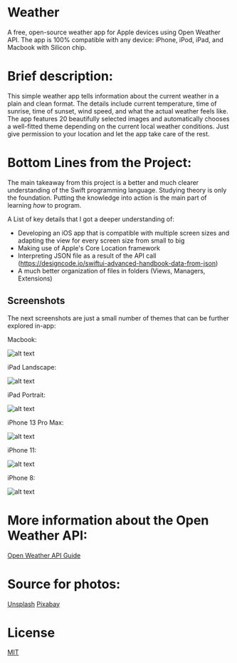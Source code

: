 # Weather
A free, open-source weather app for Apple devices using Open Weather API. The app is 100% compatible with any device: iPhone, iPod, iPad, and Macbook with Silicon chip.

# Brief description: 
This simple weather app tells information about the current weather in a plain and clean format. The details include current temperature, time of sunrise, time of sunset, wind speed, and what the actual weather feels like. 
The app features 20 beautifully selected images and automatically chooses a well-fitted theme depending on the current local weather conditions. Just give permission to your location and let the app take care of the rest.

# Bottom Lines from the Project:
The main takeaway from this project is a better and much clearer understanding of the Swift programming language. Studying theory is only the foundation. Putting the knowledge into action is the main part of learning *how* to program.

A List of key details that I got a deeper understanding of:
  - Developing an iOS app that is compatible with multiple screen sizes and adapting the view for every screen size from small to big 
  - Making use of Apple's Core Location framework
  - Interpreting JSON file as a result of the API call (https://designcode.io/swiftui-advanced-handbook-data-from-json)
  - A much better organization of files in folders (Views, Managers, Extensions)

## Screenshots
The next screenshots are just a small number of themes that can be further explored in-app:

Macbook:

![alt text](https://github.com/oprisor-raul/Weather/blob/main/Screenshots/Macbook%20M1.png)

iPad Landscape:

![alt text](https://github.com/oprisor-raul/Weather/blob/main/Screenshots/iPad%20Pro%20Landscape.png)

iPad Portrait:

![alt text](https://github.com/oprisor-raul/Weather/blob/main/Screenshots/iPad%20Pro.png)

iPhone 13 Pro Max:

![alt text](https://github.com/oprisor-raul/Weather/blob/main/Screenshots/iPhone%2013%20Pro%20Max.png)

iPhone 11:

![alt text](https://github.com/oprisor-raul/Weather/blob/main/Screenshots/iPhone%2011.png)

iPhone 8:

![alt text](https://github.com/oprisor-raul/Weather/blob/main/Screenshots/iPhone%208.png)

# More information about the Open Weather API:
[Open Weather API Guide](https://openweathermap.org/guide)

# Source for photos:
[Unsplash](https://www.google.com/url?sa=t&rct=j&q=&esrc=s&source=web&cd=&cad=rja&uact=8&ved=2ahUKEwifu-Lsg5D5AhUCRuUKHcFrAdUQFnoECAYQAQ&url=https%3A%2F%2Funsplash.com%2F&usg=AOvVaw07uHYdeyZQMneg6p8JTUC3)
[Pixabay](https://www.google.com/url?sa=t&rct=j&q=&esrc=s&source=web&cd=&cad=rja&uact=8&ved=2ahUKEwifu-Lsg5D5AhUCRuUKHcFrAdUQFnoECAcQAQ&url=https%3A%2F%2Fpixabay.com%2F&usg=AOvVaw3oY5dN7dok1YgNphbACwVt)

# License
[MIT](https://choosealicense.com/licenses/mit/)

